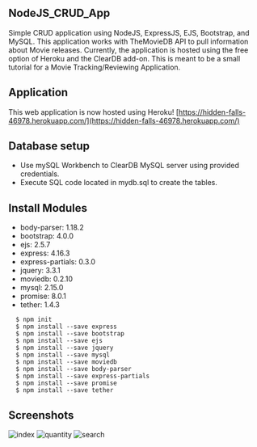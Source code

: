 ## NodeJS_CRUD_App
Simple CRUD application using NodeJS, ExpressJS, EJS, Bootstrap, and MySQL.
This application works with TheMovieDB API to pull information about Movie releases.
Currently, the application is hosted using the free option of Heroku and the ClearDB add-on.
This is meant to be a small tutorial for a Movie Tracking/Reviewing Application.

## Application
This web application is now hosted using Heroku!
[https://hidden-falls-46978.herokuapp.com/](https://hidden-falls-46978.herokuapp.com/)


## Database setup 
 * Use mySQL Workbench to ClearDB MySQL server using provided credentials.
 * Execute SQL code located in mydb.sql to create the tables.


## Install Modules
   * body-parser: 1.18.2
   * bootstrap: 4.0.0
   * ejs: 2.5.7
   * express: 4.16.3
   * express-partials: 0.3.0
   * jquery: 3.3.1
   * moviedb: 0.2.10
   * mysql: 2.15.0
   * promise: 8.0.1
   * tether: 1.4.3
  
  ```
    $ npm init
	$ npm install --save express
	$ npm install --save bootstrap
	$ npm install --save ejs
	$ npm install --save jquery
	$ npm install --save mysql
	$ npm install --save moviedb
	$ npm install --save body-parser
	$ npm install --save express-partials
	$ npm install --save promise
	$ npm install --save tether
  ```
   
   
## Screenshots
![index](https://user-images.githubusercontent.com/15623775/37618448-acbb6a0e-2b8c-11e8-867f-536bcb9ae371.PNG)
![quantity](https://user-images.githubusercontent.com/15623775/37618449-ace28274-2b8c-11e8-9394-e122608c541e.PNG)
![search](https://user-images.githubusercontent.com/15623775/37618450-ad10483a-2b8c-11e8-9037-027ad701ba71.PNG)
